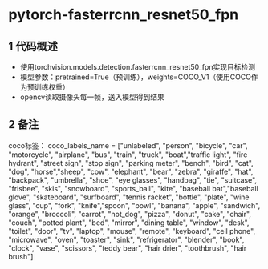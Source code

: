 # pytorch-fasterrcnn_resnet50_fpn
## 1 代码概述
- 使用torchvision.models.detection.fasterrcnn_resnet50_fpn实现目标检测
- 模型参数：pretrained=True（预训练），weights=COCO_V1（使用COCO作为预训练权重）
- opencv读取摄像头每一帧，送入模型得到结果
## 2 备注
coco标签：
coco_labels_name = ["unlabeled", "person", "bicycle", "car", "motorcycle", "airplane", "bus", "train", "truck", "boat","traffic light", "fire hydrant", "street sign", "stop sign", "parking meter", "bench", "bird", "cat", "dog", "horse","sheep", "cow", "elephant", "bear", "zebra", "giraffe", "hat", "backpack", "umbrella", "shoe", "eye glasses", "handbag", "tie", "suitcase", "frisbee", "skis", "snowboard", "sports_ball", "kite", "baseball bat","baseball glove", "skateboard", "surfboard", "tennis racket", "bottle", "plate", "wine glass", "cup", "fork", "knife","spoon", "bowl", "banana", "apple", "sandwich", "orange", "broccoli", "carrot", "hot_dog", "pizza", "donut", "cake", "chair", "couch", "potted plant", "bed", "mirror", "dining table", "window", "desk", "toilet", "door", "tv", "laptop", "mouse", "remote", "keyboard", "cell phone", "microwave", "oven", "toaster", "sink", "refrigerator", "blender", "book", "clock", "vase", "scissors", "teddy bear", "hair drier", "toothbrush", "hair brush"]
